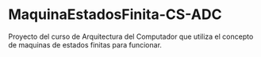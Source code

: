 # MaquinaEstadosFinita-CS-ADC
Proyecto del curso de Arquitectura del Computador que utiliza el concepto de maquinas de estados finitas para funcionar.
